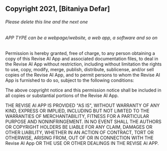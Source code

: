 ## Copyright 2021, [Bitaniya Defar]

###### Please delete this line and the next one
###### APP TYPE can be a webpage/website, a web app, a software and so on

Permission is hereby granted, free of charge, to any person obtaining a copy of this Revise AI App and associated documentation files, to deal in the Revise AI App without restriction, including without limitation the rights to use, copy, modify, merge, publish, distribute, sublicense, and/or sell copies of the Revise AI App, and to permit persons to whom the Revise AI App is furnished to do so, subject to the following conditions:

The above copyright notice and this permission notice shall be included in all copies or substantial portions of the Revise AI App.

THE REVISE AI APP IS PROVIDED "AS IS", WITHOUT WARRANTY OF ANY KIND, EXPRESS OR IMPLIED, INCLUDING BUT NOT LIMITED TO THE WARRANTIES OF MERCHANTABILITY, FITNESS FOR A PARTICULAR PURPOSE AND NONINFRINGEMENT. IN NO EVENT SHALL THE AUTHORS OR COPYRIGHT HOLDERS BE LIABLE FOR ANY CLAIM, DAMAGES OR OTHER LIABILITY, WHETHER IN AN ACTION OF CONTRACT, TORT OR OTHERWISE, ARISING FROM, OUT OF OR IN CONNECTION WITH THE Revise AI App OR THE USE OR OTHER DEALINGS IN THE REVISE AI APP.

